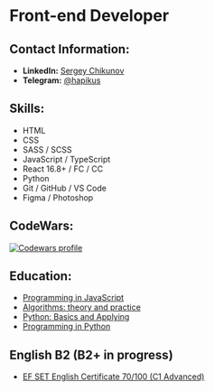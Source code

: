 # Front-end Developer #

## Contact Information: ##

- __LinkedIn:__ [Sergey Chikunov][linkedin]
- __Telegram:__ [@hapikus][telegram]

## Skills: ##
- HTML
- CSS
- SASS / SCSS
- JavaScript / TypeScript
- React 16.8+ / FC / CC
- Python
- Git / GitHub / VS Code
- Figma / Photoshop

## CodeWars: ##
  
[![Codewars profile][CodeWars badge]][Codewars link]

## Education: ##

- [Programming in JavaScript][Stepic JS]
- [Algorithms: theory and practice][Stepic Algorithms]
- [Python: Basics and Applying][Stepic Python base]
- [Programming in Python][Stepic Python]

## English B2 (B2+ in progress) ##

- [EF SET English Certificate 70/100 (C1 Advanced)][EF Set]

[linkedin]: https://www.linkedin.com/in/sergey-chikunov-656946262/
[telegram]: https://t.me/hapikus

[CodeWars badge]: https://www.codewars.com/users/hapikus/badges/large
[Codewars link]: https://www.codewars.com/users/hapikus

[Stepic JS]: https://stepik.org/cert/1736186
[Stepic Algorithms]: https://stepik.org/cert/924516
[Stepic Python base]: https://stepik.org/cert/901370
[Stepic Python]: https://stepik.org/cert/376748

[EF Set]: https://www.efset.org/cert/9j7gMM
